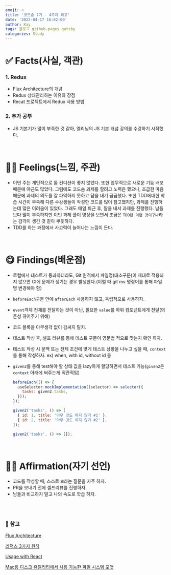 ```yaml
---
emoji: 🔥
title: '코드숨 7기 - 4주차 회고'
date: '2022-04-17 16:02:00'
author: Kay
tags: 블로그 github-pages gatsby
categories: Study
---
```


# ✅ Facts(사실, 객관)

### 1. Redux 

- Flux Architecture의 개념
- Redux 상태관리하는 이유와 장점
- Recat 프로젝트에서 Redux 사용 방법

### 2. 추가 공부

- JS 기본기가 많이 부족한 것 같아, 엘리님의 JS 기본 개념 강의를 수강하기 시작했다.

<br>

# 🙋‍♂️ Feelings(느낌, 주관)

- 이번 주는 개인적으로 몸 컨디션이 좋지 않았다. 또한 업무적으로 새로운 기능 배포 때문에 야근도 많았다. 그럼에도 코드숨 과제를 할려고 노력은 했으나, 조급한 마음때문에 과제의 의도를 잘 파악하지 못하고 답을 내기 급급했다. 또한 TDD에대한 학습 시간이 부족해 다른 수강생들이 작성한 코드를 많이 참고했지만, 과제를 진행하는데 많은 어려움이 있었다. 그래도 매일 퇴근 후, 짬을 내서 과제를 진행했다. 남들보다 많이 부족하지만 이번 과제 풀이 영상을 보면서 조금은 `TDD란 이런 것이구나`라는 감각이 생긴 것 같아 뿌듯하다.
- TDD를 하는 과정에서 사고력이 늘어나는 느낌이 든다.


<br>

# 😋 Findings(배운점)
- 로컬에서 테스트가 통과하더라도, Git 원격에서 파일명(대소구문)이 제대로 적용되지 않으면 CI에 문제가 생기는 경우 발생한다.(이럴 때 git mv 명령어를 통해 파일명 변경해야 함)
- `beforeEach`구문 안에 `afterEach` 사용하지 않고, 독립적으로 사용하자.
- `event`객체 전체를 전달하는 것이 아닌, 필요한 `value`를 하위 컴포넌트에게 전달(의존성 끊어주기 위해)
- 코드 블록을 아무생각 없이 감싸지 말자.
- 테스트 작성 후, 셀프 리뷰를 통해 테스트 구문이 영문법 적으로 맞는지 확인 하자.
- 테스트 작성 시 문맥 또는 전제 조건에 맞게 테스트 상황을 나누고 싶을 때, `context`를 통해 작성하자. ex) when, with id, without id 등
- `given2`를 통해 test해야 할 상태 값을 lazy하게 할당하면서 테스트 가능(`given2`은 `context` 아래에 써주는게 직관적임)

  ```js
  beforeEach(() => {
    useSelector.mockImplementation((selector) => selector({
      tasks: given2.tasks,
    }));
  });

  given2('tasks', () => [
    { id: 1, title: '아무 것도 하지 않기 #1' },
    { id: 2, title: '아무 것도 하지 않기 #2' },
  ]);

  given2('tasks', () => []);

  ```



<br>

# 👨‍💻 Affirmation(자기 선언)
- 코드를 작성할 때, 스스로 `왜`라는 질문을 자주 하자.
- PR을 보내기 전에 셀프리뷰를 진행하자.
- 남들과 비교하지 말고 나의 속도로 학습 하자.


<br>
<br>

### 📕 참고
[Flux Architecture](https://haruair.github.io/flux/docs/overview.html)

[리덕스 3가지 원칙](https://redux.js.org/understanding/thinking-in-redux/three-principles)

[Usage with React](https://redux.js.org/tutorials/fundamentals/part-5-ui-react)

[Mac용 디스크 유틸리티에서 사용 가능한 파일 시스템 포맷
](https://support.apple.com/ko-kr/guide/disk-utility/dsku19ed921c/mac)


```toc

```
